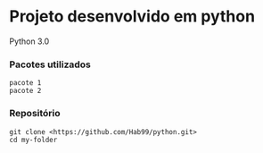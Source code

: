 # Projeto desenvolvido em python
 Python 3.0

### Pacotes utilizados
    pacote 1
    pacote 2

### Repositório
    git clone <https://github.com/Hab99/python.git>
    cd my-folder